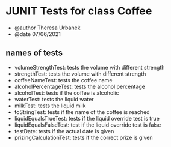 # JUNIT Tests for class Coffee #

- @author Theresa Urbanek
- @date 07/06/2021

## names of tests ##
- volumeStrengthTest: tests the volume with different strength
- strengthTest: tests the volume with different strength
- coffeeNameTest: tests the coffee name
- alcoholPercentageTest: tests the alcohol percentage
- alcoholTest: tests if the coffee is alcoholic
- waterTest: tests the liquid water
- milkTest: tests the liquid milk
- toStringTest: tests if the name of the coffee is reached
- liquidEqualsTrueTest: tests if the liquid override test is true
- liquidEqualsFalseTest: test if the liquid override test is false
- testDate: tests if the actual date is given
- prizingCalculationTest: tests if the correct prize is given